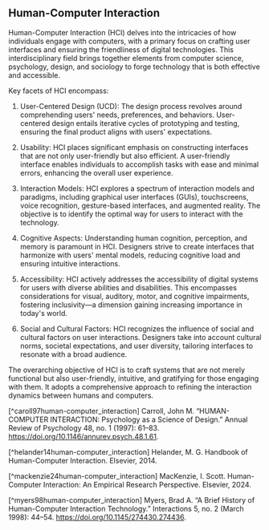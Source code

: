## Human-Computer Interaction 

Human-Computer Interaction (HCI) delves into the intricacies of how individuals engage with computers, with a primary focus on crafting user interfaces and ensuring the friendliness of digital technologies. This interdisciplinary field brings together elements from computer science, psychology, design, and sociology to forge technology that is both effective and accessible.

Key facets of HCI encompass:

1. User-Centered Design (UCD): The design process revolves around comprehending users' needs, preferences, and behaviors. User-centered design entails iterative cycles of prototyping and testing, ensuring the final product aligns with users' expectations.

2. Usability: HCI places significant emphasis on constructing interfaces that are not only user-friendly but also efficient. A user-friendly interface enables individuals to accomplish tasks with ease and minimal errors, enhancing the overall user experience.

3. Interaction Models: HCI explores a spectrum of interaction models and paradigms, including graphical user interfaces (GUIs), touchscreens, voice recognition, gesture-based interfaces, and augmented reality. The objective is to identify the optimal way for users to interact with the technology.

4. Cognitive Aspects: Understanding human cognition, perception, and memory is paramount in HCI. Designers strive to create interfaces that harmonize with users' mental models, reducing cognitive load and ensuring intuitive interactions.

5. Accessibility: HCI actively addresses the accessibility of digital systems for users with diverse abilities and disabilities. This encompasses considerations for visual, auditory, motor, and cognitive impairments, fostering inclusivity—a dimension gaining increasing importance in today's world.

6. Social and Cultural Factors: HCI recognizes the influence of social and cultural factors on user interactions. Designers take into account cultural norms, societal expectations, and user diversity, tailoring interfaces to resonate with a broad audience.

The overarching objective of HCI is to craft systems that are not merely functional but also user-friendly, intuitive, and gratifying for those engaging with them. It adopts a comprehensive approach to refining the interaction dynamics between humans and computers.


[^caroll97human-computer_interaction] Carroll, John M. “HUMAN-COMPUTER INTERACTION: Psychology as a Science of Design.” Annual Review of Psychology 48, no. 1 (1997): 61–83. https://doi.org/10.1146/annurev.psych.48.1.61.

[^helander14human-computer_interaction] Helander, M. G. Handbook of Human-Computer Interaction. Elsevier, 2014.

[^mackenzie24human-computer_interaction] MacKenzie, I. Scott. Human-Computer Interaction: An Empirical Research Perspective. Elsevier, 2024.

[^myers98human-computer_interaction] Myers, Brad A. “A Brief History of Human-Computer Interaction Technology.” Interactions 5, no. 2 (March 1998): 44–54. https://doi.org/10.1145/274430.274436.
